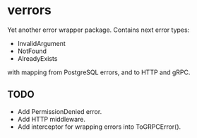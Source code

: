 # verrors

Yet another error wrapper package.
Contains next error types:
- InvalidArgument
- NotFound
- AlreadyExists

with mapping from PostgreSQL errors, and to HTTP and gRPC.

## TODO
* Add PermissionDenied error.
* Add HTTP middleware.
* Add interceptor for wrapping errors into ToGRPCError().
